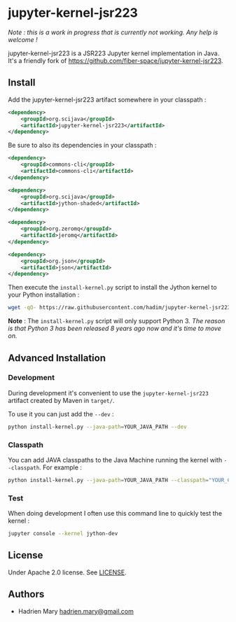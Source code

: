 # jupyter-kernel-jsr223

*Note : this is a work in progress that is currently not working. Any help is welcome !*

jupyter-kernel-jsr223 is a JSR223 Jupyter kernel implementation in Java. It's a friendly fork of https://github.com/fiber-space/jupyter-kernel-jsr223.


## Install

Add the jupyter-kernel-jsr223 artifact somewhere in your classpath :

```xml
<dependency>
    <groupId>org.scijava</groupId>
    <artifactId>jupyter-kernel-jsr223</artifactId>
</dependency>
```

Be sure to also its dependencies in your classpath : 

```xml
<dependency>
    <groupId>commons-cli</groupId>
    <artifactId>commons-cli</artifactId>
</dependency>

<dependency>
    <groupId>org.scijava</groupId>
    <artifactId>jython-shaded</artifactId>
</dependency>

<dependency>
    <groupId>org.zeromq</groupId>
    <artifactId>jeromq</artifactId>
</dependency>

<dependency>
    <groupId>org.json</groupId>
    <artifactId>json</artifactId>
</dependency>
```

Then execute the `install-kernel.py` script to install the Jython kernel to your Python installation :

```bash
wget -qO- https://raw.githubusercontent.com/hadim/jupyter-kernel-jsr223/master/install-kernel.py | python - --java-path=YOUR_JAVA_PATH
```

**Note** : The `install-kernel.py` script will only support Python 3. *The reason is that Python 3 has been released 8 years ago now and it's time to move on.*


## Advanced Installation

### Development

During development it's convenient to use the `jupyter-kernel-jsr223` artifact created by Maven in `target/`.

To use it you can just add the `--dev` :

```bash
python install-kernel.py --java-path=YOUR_JAVA_PATH --dev
```

### Classpath

You can add JAVA classpaths to the Java Machine running the kernel with `--classpath`. For example :

```bash
python install-kernel.py --java-path=YOUR_JAVA_PATH --classpath="YOUR_CLASS_PATH"
```

### Test

When doing development I often use this command line to quickly test the kernel :

```bash
jupyter console --kernel jython-dev
```

## License

Under Apache 2.0 license. See [LICENSE](LICENSE).

## Authors

- Hadrien Mary <hadrien.mary@gmail.com>
